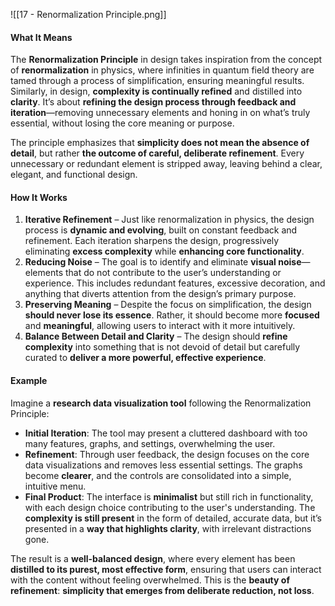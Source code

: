 ![[17 - Renormalization Principle.png]]
#### **What It Means**

The **Renormalization Principle** in design takes inspiration from the concept of **renormalization** in physics, where infinities in quantum field theory are tamed through a process of simplification, ensuring meaningful results. Similarly, in design, **complexity is continually refined** and distilled into **clarity**. It’s about **refining the design process through feedback and iteration**—removing unnecessary elements and honing in on what’s truly essential, without losing the core meaning or purpose.

The principle emphasizes that **simplicity does not mean the absence of detail**, but rather **the outcome of careful, deliberate refinement**. Every unnecessary or redundant element is stripped away, leaving behind a clear, elegant, and functional design.

#### **How It Works**

1. **Iterative Refinement** – Just like renormalization in physics, the design process is **dynamic and evolving**, built on constant feedback and refinement. Each iteration sharpens the design, progressively eliminating **excess complexity** while **enhancing core functionality**.
2. **Reducing Noise** – The goal is to identify and eliminate **visual noise**—elements that do not contribute to the user’s understanding or experience. This includes redundant features, excessive decoration, and anything that diverts attention from the design’s primary purpose.
3. **Preserving Meaning** – Despite the focus on simplification, the design **should never lose its essence**. Rather, it should become more **focused** and **meaningful**, allowing users to interact with it more intuitively.
4. **Balance Between Detail and Clarity** – The design should **refine complexity** into something that is not devoid of detail but carefully curated to **deliver a more powerful, effective experience**.

#### **Example**

Imagine a **research data visualization tool** following the Renormalization Principle:

- **Initial Iteration**: The tool may present a cluttered dashboard with too many features, graphs, and settings, overwhelming the user.
- **Refinement**: Through user feedback, the design focuses on the core data visualizations and removes less essential settings. The graphs become **clearer**, and the controls are consolidated into a simple, intuitive menu.
- **Final Product**: The interface is **minimalist** but still rich in functionality, with each design choice contributing to the user's understanding. The **complexity is still present** in the form of detailed, accurate data, but it’s presented in a **way that highlights clarity**, with irrelevant distractions gone.

The result is a **well-balanced design**, where every element has been **distilled to its purest, most effective form**, ensuring that users can interact with the content without feeling overwhelmed. This is the **beauty of refinement**: **simplicity that emerges from deliberate reduction, not loss**.